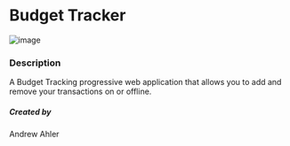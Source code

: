 # Budget Tracker

![image](https://user-images.githubusercontent.com/71769640/109415979-49278180-7981-11eb-8b9f-3e4046fe9e89.png)

### Description
A Budget Tracking progressive web application that allows you to add and remove your transactions on or offline.



##### Created by
Andrew Ahler
